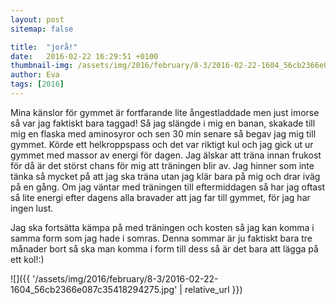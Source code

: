 ```yaml
---
layout: post
sitemap: false

title:  "jorå!"
date:   2016-02-22 16:29:51 +0100
thumbnail-img: /assets/img/2016/february/8-3/2016-02-22-1604_56cb2366e087c35418294275.jpg
author: Eva
tags: [2016]
---
```





Mina känslor för gymmet är fortfarande lite ångestladdade men just imorse så var jag faktiskt bara taggad! Så jag slängde i mig en banan, skakade till mig en flaska med aminosyror och sen 30 min senare så begav jag mig till gymmet. Körde ett helkroppspass och det var riktigt kul och jag gick ut ur gymmet med massor av energi för dagen. Jag älskar att träna innan frukost för då är det störst chans för mig att träningen blir av. Jag hinner som inte tänka så mycket på att jag ska träna utan jag klär bara på mig och drar iväg på en gång. Om jag väntar med träningen till eftermiddagen så har jag oftast så lite energi efter dagens alla bravader att jag far till gymmet, för jag har ingen lust. 

Jag ska fortsätta kämpa på med träningen och kosten så jag kan komma i samma form som jag hade i somras. Denna sommar är ju faktiskt bara tre månader bort så ska man komma i form till dess så är det bara att lägga på ett kol!:)

![]({{ '/assets/img/2016/february/8-3/2016-02-22-1604_56cb2366e087c35418294275.jpg'  | relative_url }})

